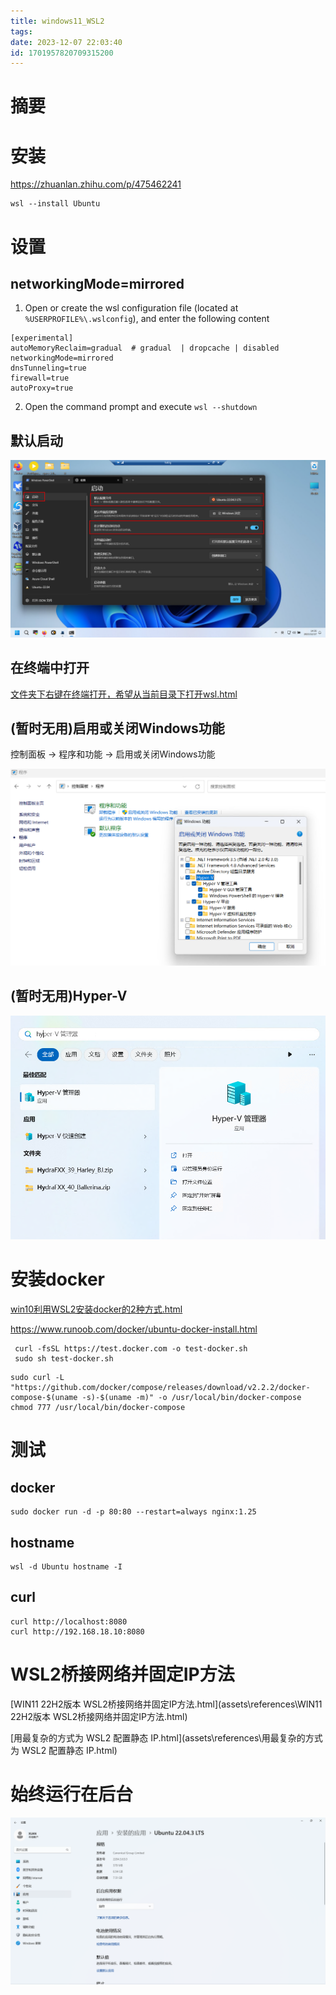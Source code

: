 ```yaml
---
title: windows11_WSL2
tags: 
date: 2023-12-07 22:03:40
id: 1701957820709315200
---
```

# 摘要





# 安装

https://zhuanlan.zhihu.com/p/475462241

```
wsl --install Ubuntu
```



# 设置

## networkingMode=mirrored

1. Open or create the wsl configuration file (located at `%USERPROFILE%\.wslconfig`),  and enter the following content

```
[experimental]
autoMemoryReclaim=gradual  # gradual  | dropcache | disabled
networkingMode=mirrored
dnsTunneling=true
firewall=true
autoProxy=true
```

2. Open the command prompt and execute `wsl --shutdown`

## 默认启动

![image-20231217143706182](assets/images/image-20231217143706182.png)



## 在终端中打开

 [文件夹下右键在终端打开，希望从当前目录下打开wsl.html](assets\references\文件夹下右键在终端打开，希望从当前目录下打开wsl.html) 





## (暂时无用)启用或关闭Windows功能

控制面板 -> 程序和功能 -> 启用或关闭Windows功能

![image-20231207223827828](assets/images/image-20231207223827828.png)



## (暂时无用)Hyper-V

![image-20231207224338205](assets/images/image-20231207224338205.png)







# 安装docker



 [win10利用WSL2安装docker的2种方式.html](assets\references\win10利用WSL2安装docker的2种方式.html) 

https://www.runoob.com/docker/ubuntu-docker-install.html

```
 curl -fsSL https://test.docker.com -o test-docker.sh
 sudo sh test-docker.sh
```

```
sudo curl -L "https://github.com/docker/compose/releases/download/v2.2.2/docker-compose-$(uname -s)-$(uname -m)" -o /usr/local/bin/docker-compose
chmod 777 /usr/local/bin/docker-compose
```



# 测试

## docker

```
sudo docker run -d -p 80:80 --restart=always nginx:1.25
```

## hostname

```
wsl -d Ubuntu hostname -I
```



## curl

```
curl http://localhost:8080
curl http://192.168.18.10:8080

```



# WSL2桥接网络并固定IP方法

 [WIN11 22H2版本 WSL2桥接网络并固定IP方法.html](assets\references\WIN11 22H2版本 WSL2桥接网络并固定IP方法.html)  

[用最复杂的方式为 WSL2 配置静态 IP.html](assets\references\用最复杂的方式为 WSL2 配置静态 IP.html) 



# 始终运行在后台

![image-20231224214503466](assets/images/image-20231224214503466.png)
